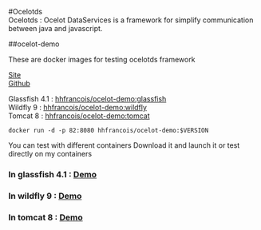 #Ocelotds  
Ocelotds : Ocelot DataServices is a framework for simplify communication between java and javascript.  

##ocelot-demo

These are docker images for testing ocelotds framework

[Site](http://hhdevelopment.github.io/ocelot/)   
[Github](https://github.com/hhdevelopment/ocelot)

Glassfish 4.1 : [hhfrancois/ocelot-demo:glassfish](https://github.com/hhdevelopment/ocelot-demo/blob/glassfish/Dockerfile)    
Wildfly 9 : [hhfrancois/ocelot-demo:wildfly](https://github.com/hhdevelopment/ocelot-demo/blob/wildfly/Dockerfile)    
Tomcat 8 : [hhfrancois/ocelot-demo:tomcat](https://github.com/hhdevelopment/ocelot-demo/blob/tomcat/Dockerfile)    

```
docker run -d -p 82:8080 hhfrancois/ocelot-demo:$VERSION
```

You can test with different containers
Download it and launch it or test directly on my containers

### In glassfish 4.1 : [Demo](http://ocelotds.org/)

### In wildfly 9 : [Demo](http://demo.ocelotds.org:81/ocelot-test/)

### In tomcat  8 : [Demo](http://demo.ocelotds.org:82/ocelot-test/)








